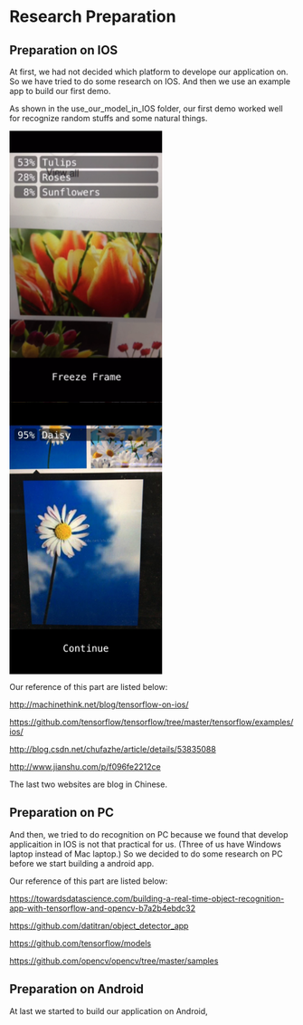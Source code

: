 # Research Preparation

## Preparation on IOS
At first, we had not decided which platform to develope our application on. So we have tried to do some research on IOS. 
And then we use an example app to build our first demo. 

As shown in the use_our_model_in_IOS folder, our first demo worked well for recognize random stuffs and some natural things.


<img src="https://github.com/EricZhengAZ/Lable-Track1EC601/blob/master/Research%20We%20Did/pic/TULIPS.png" width = "270" height = "480" alt="Laptop" align=center /> <img src="https://github.com/EricZhengAZ/Lable-Track1EC601/blob/master/Research%20We%20Did/pic/daisy.jpg" width = "270" height = "480" alt="Keyboard" align=center />  

Our reference of this part are listed below:

http://machinethink.net/blog/tensorflow-on-ios/

https://github.com/tensorflow/tensorflow/tree/master/tensorflow/examples/ios/

http://blog.csdn.net/chufazhe/article/details/53835088

http://www.jianshu.com/p/f096fe2212ce

The last two websites are blog in Chinese.

## Preparation on PC
And then, we tried to do recognition on PC because we found that develop applicaition in IOS is not that practical for us. (Three of us have Windows laptop instead of Mac laptop.) So we decided to do some research on PC before we start building a android app.

Our reference of this part are  listed below:

https://towardsdatascience.com/building-a-real-time-object-recognition-app-with-tensorflow-and-opencv-b7a2b4ebdc32

https://github.com/datitran/object_detector_app

https://github.com/tensorflow/models

https://github.com/opencv/opencv/tree/master/samples

## Preparation on Android
At last we started to build our application on Android, 
